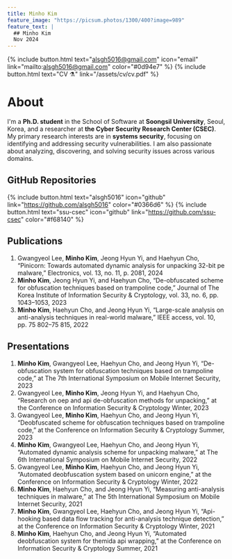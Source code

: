 ```yaml
---
title: Minho Kim
feature_image: "https://picsum.photos/1300/400?image=989"
feature_text: |
  ## Minho Kim
  Nov 2024
---
```

{% include button.html text="alsgh5016@gmail.com" icon="email" link="mailto:alsgh5016@gmail.com" color="#0d94e7" %} {% include button.html text="CV ⚗️" link="/assets/cv/cv.pdf" %}

# About
I'm a **Ph.D. student** in the School of Software at **Soongsil University**, Seoul, Korea, and a researcher at **the Cyber Security Research Center (CSEC)**. My primary research interests are in **systems security**, focusing on identifying and addressing security vulnerabilities. I am also passionate about analyzing, discovering, and solving security issues across various domains.

## GitHub Repositories
{% include button.html text="alsgh5016" icon="github" link="https://github.com/alsgh5016" color="#0366d6" %} {% include button.html text="ssu-csec" icon="github" link="https://github.com/ssu-csec" color="#f68140" %}

## Publications
1. Gwangyeol Lee, **Minho Kim**, Jeong Hyun Yi, and Haehyun Cho, “Pinicorn: Towards automated dynamic analysis for unpacking 32-bit pe malware,” Electronics, vol. 13, no. 11, p. 2081, 2024
2. **Minho Kim**, Jeong Hyun Yi, and Haehyun Cho, “De-obfuscated scheme for obfuscation techniques based on trampoline code,” Journal of The Korea Institute of Information Security & Cryptology, vol. 33, no. 6, pp. 1043–1053, 2023
3. **Minho Kim**, Haehyun Cho, and Jeong Hyun Yi, “Large-scale analysis on anti-analysis techniques in real-world malware,” IEEE access, vol. 10, pp. 75 802–75 815, 2022

## Presentations
1. **Minho Kim**, Gwangyeol Lee, Haehyun Cho, and Jeong Hyun Yi, “De-obfuscation system for obfuscation techniques based on trampoline code,” at The 7th International Symposium on Mobile Internet Security, 2023
2. Gwangyeol Lee, **Minho Kim**, Jeong Hyun Yi, and Haehyun Cho, “Research on oep and api de-obfuscation methods for unpacking,” at the Conference on Information Security & Cryptology Winter, 2023
3. Gwangyeol Lee, **Minho Kim**, Haehyun Cho, and Jeong Hyun Yi, “Deobfuscated scheme for obfuscation techniques based on trampoline code,” at the Conference on Information Security & Cryptology Summer, 2023
4. **Minho Kim**, Gwangyeol Lee, Haehyun Cho, and Jeong Hyun Yi, “Automated dynamic analysis scheme for unpacking malware,” at The 6th International Symposium on Mobile Internet Security, 2022
5. Gwangyeol Lee, **Minho Kim**, Haehyun Cho, and Jeong Hyun Yi, “Automated deobfuscation system based on unicorn engine,” at the Conference on Information Security & Cryptology Winter, 2022
6. **Minho Kim**, Haehyun Cho, and Jeong Hyun Yi, “Measuring anti-analysis techniques in malware,” at The 5th International Symposium on Mobile Internet Security, 2021
7. **Minho Kim**, Gwangyeol Lee, Haehyun Cho, and Jeong Hyun Yi, “Api-hooking based data flow tracking for anti-analysis technique detection,” at the Conference on Information Security & Cryptology Winter, 2021
8. **Minho Kim**, Haehyun Cho, and Jeong Hyun Yi, “Automated deobfuscation system for themida api wrapping,” at the Conference on Information Security & Cryptology Summer, 2021
